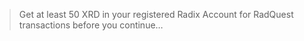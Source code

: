 > Get at least 50 XRD in your registered Radix Account for RadQuest transactions before you continue…

